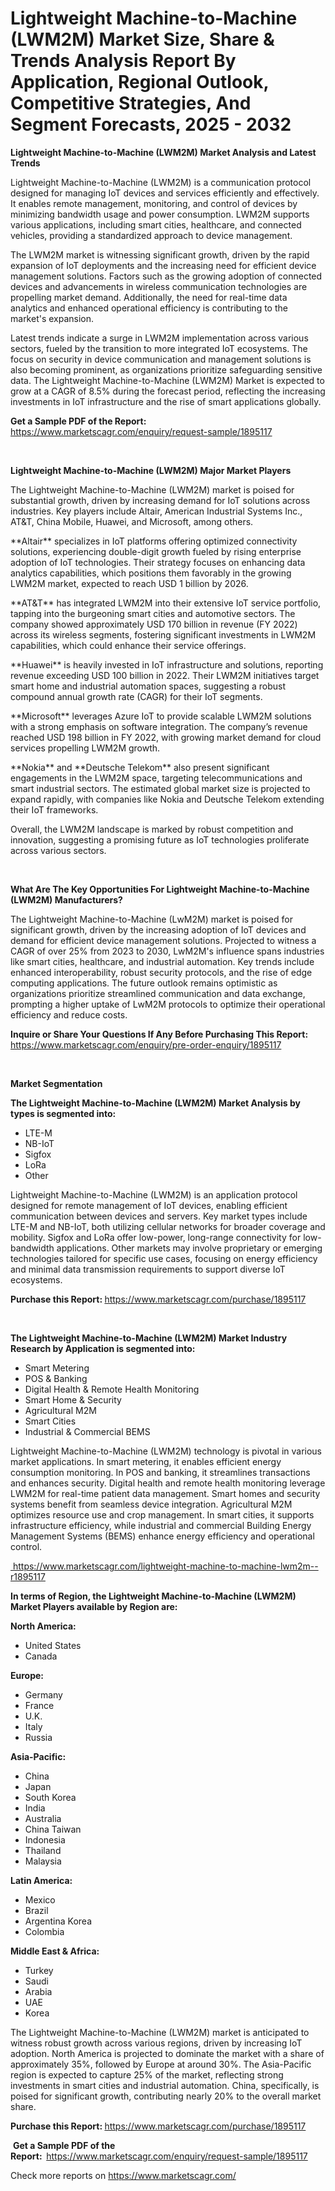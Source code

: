 <p><h1>Lightweight Machine-to-Machine (LWM2M) Market Size, Share & Trends Analysis Report By Application, Regional Outlook, Competitive Strategies, And Segment Forecasts, 2025 - 2032</h1></p><p><strong>Lightweight Machine-to-Machine (LWM2M) Market Analysis and Latest Trends</strong></p>
<p><p>Lightweight Machine-to-Machine (LWM2M) is a communication protocol designed for managing IoT devices and services efficiently and effectively. It enables remote management, monitoring, and control of devices by minimizing bandwidth usage and power consumption. LWM2M supports various applications, including smart cities, healthcare, and connected vehicles, providing a standardized approach to device management.</p><p>The LWM2M market is witnessing significant growth, driven by the rapid expansion of IoT deployments and the increasing need for efficient device management solutions. Factors such as the growing adoption of connected devices and advancements in wireless communication technologies are propelling market demand. Additionally, the need for real-time data analytics and enhanced operational efficiency is contributing to the market's expansion.</p><p>Latest trends indicate a surge in LWM2M implementation across various sectors, fueled by the transition to more integrated IoT ecosystems. The focus on security in device communication and management solutions is also becoming prominent, as organizations prioritize safeguarding sensitive data. The Lightweight Machine-to-Machine (LWM2M) Market is expected to grow at a CAGR of 8.5% during the forecast period, reflecting the increasing investments in IoT infrastructure and the rise of smart applications globally.</p></p>
<p><strong>Get a Sample PDF of the Report:&nbsp;</strong> <a href="https://www.marketscagr.com/enquiry/request-sample/1895117?utm_campaign=1909&utm_medium=2&utm_source=Github&utm_content=ia&utm_term=14012025&utm_id=lightweight-machine-to-machine-lwm2m">https://www.marketscagr.com/enquiry/request-sample/1895117</a></p>
<p>&nbsp;</p>
<p><strong>Lightweight Machine-to-Machine (LWM2M) Major Market Players</strong></p>
<p><p>The Lightweight Machine-to-Machine (LWM2M) market is poised for substantial growth, driven by increasing demand for IoT solutions across industries. Key players include Altair, American Industrial Systems Inc., AT&T, China Mobile, Huawei, and Microsoft, among others.</p><p>**Altair** specializes in IoT platforms offering optimized connectivity solutions, experiencing double-digit growth fueled by rising enterprise adoption of IoT technologies. Their strategy focuses on enhancing data analytics capabilities, which positions them favorably in the growing LWM2M market, expected to reach USD 1 billion by 2026.</p><p>**AT&T** has integrated LWM2M into their extensive IoT service portfolio, tapping into the burgeoning smart cities and automotive sectors. The company showed approximately USD 170 billion in revenue (FY 2022) across its wireless segments, fostering significant investments in LWM2M capabilities, which could enhance their service offerings.</p><p>**Huawei** is heavily invested in IoT infrastructure and solutions, reporting revenue exceeding USD 100 billion in 2022. Their LWM2M initiatives target smart home and industrial automation spaces, suggesting a robust compound annual growth rate (CAGR) for their IoT segments.</p><p>**Microsoft** leverages Azure IoT to provide scalable LWM2M solutions with a strong emphasis on software integration. The company’s revenue reached USD 198 billion in FY 2022, with growing market demand for cloud services propelling LWM2M growth.</p><p>**Nokia** and **Deutsche Telekom** also present significant engagements in the LWM2M space, targeting telecommunications and smart industrial sectors. The estimated global market size is projected to expand rapidly, with companies like Nokia and Deutsche Telekom extending their IoT frameworks.</p><p>Overall, the LWM2M landscape is marked by robust competition and innovation, suggesting a promising future as IoT technologies proliferate across various sectors.</p></p>
<p>&nbsp;</p>
<p><strong>What Are The Key Opportunities For Lightweight Machine-to-Machine (LWM2M) Manufacturers?</strong></p>
<p><p>The Lightweight Machine-to-Machine (LwM2M) market is poised for significant growth, driven by the increasing adoption of IoT devices and demand for efficient device management solutions. Projected to witness a CAGR of over 25% from 2023 to 2030, LwM2M's influence spans industries like smart cities, healthcare, and industrial automation. Key trends include enhanced interoperability, robust security protocols, and the rise of edge computing applications. The future outlook remains optimistic as organizations prioritize streamlined communication and data exchange, prompting a higher uptake of LwM2M protocols to optimize their operational efficiency and reduce costs.</p></p>
<p><strong>Inquire or Share Your Questions If Any Before Purchasing This Report:</strong> <a href="https://www.marketscagr.com/enquiry/pre-order-enquiry/1895117?utm_campaign=1909&utm_medium=2&utm_source=Github&utm_content=ia&utm_term=14012025&utm_id=lightweight-machine-to-machine-lwm2m">https://www.marketscagr.com/enquiry/pre-order-enquiry/1895117</a></p>
<p>&nbsp;</p>
<p><strong>Market Segmentation</strong></p>
<p><strong>The Lightweight Machine-to-Machine (LWM2M) Market Analysis by types is segmented into:</strong></p>
<p><ul><li>LTE-M</li><li>NB-IoT</li><li>Sigfox</li><li>LoRa</li><li>Other</li></ul></p>
<p><p>Lightweight Machine-to-Machine (LWM2M) is an application protocol designed for remote management of IoT devices, enabling efficient communication between devices and servers. Key market types include LTE-M and NB-IoT, both utilizing cellular networks for broader coverage and mobility. Sigfox and LoRa offer low-power, long-range connectivity for low-bandwidth applications. Other markets may involve proprietary or emerging technologies tailored for specific use cases, focusing on energy efficiency and minimal data transmission requirements to support diverse IoT ecosystems.</p></p>
<p><strong>Purchase this Report:&nbsp;</strong><a href="https://www.marketscagr.com/purchase/1895117?utm_campaign=1909&utm_medium=2&utm_source=Github&utm_content=ia&utm_term=14012025&utm_id=lightweight-machine-to-machine-lwm2m">https://www.marketscagr.com/purchase/1895117</a></p>
<p>&nbsp;</p>
<p><strong>The Lightweight Machine-to-Machine (LWM2M) Market Industry Research by Application is segmented into:</strong></p>
<p><ul><li>Smart Metering</li><li>POS & Banking</li><li>Digital Health & Remote Health Monitoring</li><li>Smart Home & Security</li><li>Agricultural M2M</li><li>Smart Cities</li><li>Industrial & Commercial BEMS</li></ul></p>
<p><p>Lightweight Machine-to-Machine (LWM2M) technology is pivotal in various market applications. In smart metering, it enables efficient energy consumption monitoring. In POS and banking, it streamlines transactions and enhances security. Digital health and remote health monitoring leverage LWM2M for real-time patient data management. Smart homes and security systems benefit from seamless device integration. Agricultural M2M optimizes resource use and crop management. In smart cities, it supports infrastructure efficiency, while industrial and commercial Building Energy Management Systems (BEMS) enhance energy efficiency and operational control.</p></p>
<p><a href="https://www.marketscagr.com/lightweight-machine-to-machine-lwm2m--r1895117?utm_campaign=1909&utm_medium=2&utm_source=Github&utm_content=ia&utm_term=14012025&utm_id=lightweight-machine-to-machine-lwm2m">&nbsp;https://www.marketscagr.com/lightweight-machine-to-machine-lwm2m--r1895117</a></p>
<p><strong>In terms of Region, the Lightweight Machine-to-Machine (LWM2M) Market Players available by Region are:</strong></p>
<p>
    <p> <strong> North America: </strong>
        <ul>
            <li>United States</li>
            <li>Canada</li>
        </ul>
        </p> 
    <p> <strong> Europe: </strong>
        <ul>
            <li>Germany</li>
            <li>France</li>
            <li>U.K.</li>
            <li>Italy</li>
            <li>Russia</li>
        </ul>
        </p> 
    <p> <strong> Asia-Pacific: </strong>
        <ul>
            <li>China</li>
            <li>Japan</li>
            <li>South Korea</li>
            <li>India</li>
            <li>Australia</li>
            <li>China Taiwan</li>
            <li>Indonesia</li>
            <li>Thailand</li>
            <li>Malaysia</li>
        </ul>
        </p> 
    <p> <strong> Latin America: </strong>
        <ul>
            <li>Mexico</li>
            <li>Brazil</li>
            <li>Argentina Korea</li>
            <li>Colombia</li>
        </ul>
        </p> 
    <p> <strong> Middle East & Africa: </strong>
        <ul>
            <li>Turkey</li>
            <li>Saudi</li>
            <li>Arabia</li>
            <li>UAE</li>
            <li>Korea</li>
        </ul>
    </p>
    </p>
<p><p>The Lightweight Machine-to-Machine (LWM2M) market is anticipated to witness robust growth across various regions, driven by increasing IoT adoption. North America is projected to dominate the market with a share of approximately 35%, followed by Europe at around 30%. The Asia-Pacific region is expected to capture 25% of the market, reflecting strong investments in smart cities and industrial automation. China, specifically, is poised for significant growth, contributing nearly 20% to the overall market share.</p></p>
<p><strong>Purchase this Report: </strong><a href="https://www.marketscagr.com/purchase/1895117?utm_campaign=1909&utm_medium=2&utm_source=Github&utm_content=ia&utm_term=14012025&utm_id=lightweight-machine-to-machine-lwm2m">https://www.marketscagr.com/purchase/1895117</a></p>
<p>&nbsp;<strong>Get a Sample PDF of the Report:&nbsp;&nbsp;</strong><a href="https://www.marketscagr.com/enquiry/request-sample/1895117?utm_campaign=1909&utm_medium=2&utm_source=Github&utm_content=ia&utm_term=14012025&utm_id=lightweight-machine-to-machine-lwm2m">https://www.marketscagr.com/enquiry/request-sample/1895117</a></p>
<p><strong></strong></p>
<p>Check more reports on <a href="https://www.marketscagr.com/?utm_campaign=1909&utm_medium=2&utm_source=Github&utm_content=ia&utm_term=14012025&utm_id=lightweight-machine-to-machine-lwm2m">https://www.marketscagr.com/</a></p>